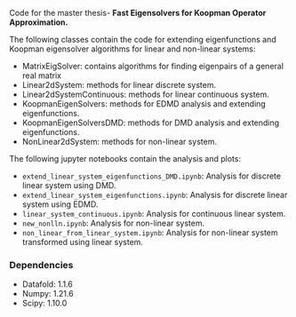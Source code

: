 Code for the master thesis- <strong>Fast Eigensolvers for Koopman Operator
Approximation.</strong>

The following classes contain the code for extending eigenfunctions and Koopman eigensolver algorithms for linear and non-linear systems:

- MatrixEigSolver: contains algorithms for finding eigenpairs of a general real matrix
- Linear2dSystem: methods for linear discrete system.
- Linear2dSystemContinuous: methods for linear continuous system.
- KoopmanEigenSolvers: methods for EDMD analysis and extending eigenfunctions.
- KoopmanEigenSolversDMD: methods for DMD analysis and extending eigenfunctions.
- NonLinear2dSystem: methods for non-linear system.

The following jupyter notebooks contain the analysis and plots:

- `extend_linear_system_eigenfunctions_DMD.ipynb`: Analysis for discrete linear system using DMD.
- `extend_linear_system_eigenfunctions.ipynb`: Analysis for discrete linear system using EDMD.
- `linear_system_continuous.ipynb`: Analysis for continuous linear system.
- `new_nonlln.ipynb`: Analysis for non-linear system.
- `non_linear_from_linear_system.ipynb`: Analysis for non-linear system transformed using linear system.

### Dependencies

- Datafold: 1.1.6
- Numpy: 1.21.6
- Scipy: 1.10.0
